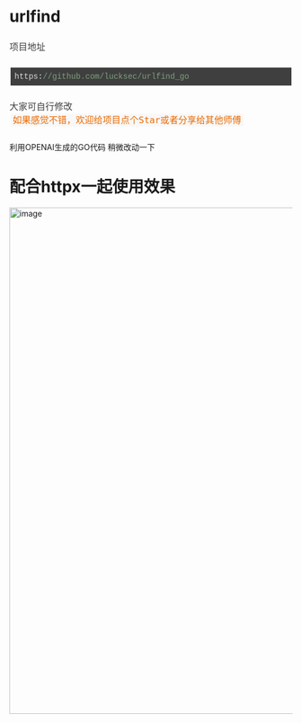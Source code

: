 # urlfind

<div class="output_wrapper" id="output_wrapper_id" style="font-size: 16px; color: rgb(62, 62, 62); line-height: 1.6; word-spacing: 0px; letter-spacing: 0px; font-family: 'Helvetica Neue', Helvetica, 'Hiragino Sans GB', 'Microsoft YaHei', Arial, sans-serif;"><p style="font-size: inherit; color: inherit; line-height: inherit; padding: 0px; margin: 1.5em 0px;">项目地址</p>
<pre style="font-size: inherit; color: inherit; line-height: inherit; margin: 0px; padding: 0px;"><code class="hljs cpp" style="overflow-wrap: break-word; margin: 0px 2px; line-height: 18px; font-size: 14px; font-weight: normal; word-spacing: 0px; letter-spacing: 0px; font-family: Consolas, Inconsolata, Courier, monospace; border-radius: 0px; overflow-x: auto; padding: 0.5em; background: rgb(63, 63, 63); color: rgb(220, 220, 220); white-space: pre !important; word-wrap: normal !important; word-break: normal !important; overflow: auto !important; display: -webkit-box !important;">https:<span class="hljs-comment" style="font-size: inherit; line-height: inherit; margin: 0px; padding: 0px; color: rgb(127, 159, 127); word-wrap: inherit !important; word-break: inherit !important;">//github.com/lucksec/urlfind_go</span><br></code></pre>
<p style="font-size: inherit; color: inherit; line-height: inherit; padding: 0px; margin: 1.5em 0px;">大家可自行修改<br><code style="font-size: inherit; line-height: inherit; overflow-wrap: break-word; padding: 2px 4px; border-radius: 4px; margin: 0px 2px; color: rgb(233, 105, 0); background: rgb(248, 248, 248);">如果感觉不错，欢迎给项目点个Star或者分享给其他师傅</code></p></div>

利用OPENAI生成的GO代码
稍微改动一下

# 配合httpx一起使用效果


<img width="901" alt="image" src="https://user-images.githubusercontent.com/59011386/206194870-48afca86-6a87-455f-8413-ea1683b12b99.png">

